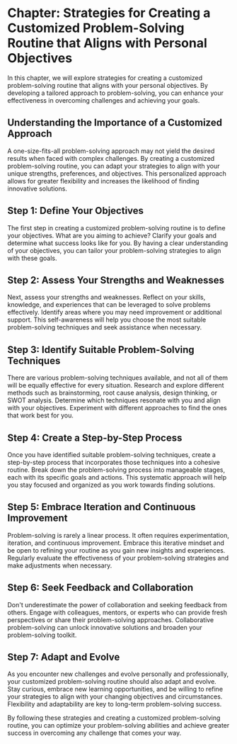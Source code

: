 Chapter: Strategies for Creating a Customized Problem-Solving Routine that Aligns with Personal Objectives
==========================================================================================================

In this chapter, we will explore strategies for creating a customized problem-solving routine that aligns with your personal objectives. By developing a tailored approach to problem-solving, you can enhance your effectiveness in overcoming challenges and achieving your goals.

Understanding the Importance of a Customized Approach
-----------------------------------------------------

A one-size-fits-all problem-solving approach may not yield the desired results when faced with complex challenges. By creating a customized problem-solving routine, you can adapt your strategies to align with your unique strengths, preferences, and objectives. This personalized approach allows for greater flexibility and increases the likelihood of finding innovative solutions.

Step 1: Define Your Objectives
------------------------------

The first step in creating a customized problem-solving routine is to define your objectives. What are you aiming to achieve? Clarify your goals and determine what success looks like for you. By having a clear understanding of your objectives, you can tailor your problem-solving strategies to align with these goals.

Step 2: Assess Your Strengths and Weaknesses
--------------------------------------------

Next, assess your strengths and weaknesses. Reflect on your skills, knowledge, and experiences that can be leveraged to solve problems effectively. Identify areas where you may need improvement or additional support. This self-awareness will help you choose the most suitable problem-solving techniques and seek assistance when necessary.

Step 3: Identify Suitable Problem-Solving Techniques
----------------------------------------------------

There are various problem-solving techniques available, and not all of them will be equally effective for every situation. Research and explore different methods such as brainstorming, root cause analysis, design thinking, or SWOT analysis. Determine which techniques resonate with you and align with your objectives. Experiment with different approaches to find the ones that work best for you.

Step 4: Create a Step-by-Step Process
-------------------------------------

Once you have identified suitable problem-solving techniques, create a step-by-step process that incorporates those techniques into a cohesive routine. Break down the problem-solving process into manageable stages, each with its specific goals and actions. This systematic approach will help you stay focused and organized as you work towards finding solutions.

Step 5: Embrace Iteration and Continuous Improvement
----------------------------------------------------

Problem-solving is rarely a linear process. It often requires experimentation, iteration, and continuous improvement. Embrace this iterative mindset and be open to refining your routine as you gain new insights and experiences. Regularly evaluate the effectiveness of your problem-solving strategies and make adjustments when necessary.

Step 6: Seek Feedback and Collaboration
---------------------------------------

Don't underestimate the power of collaboration and seeking feedback from others. Engage with colleagues, mentors, or experts who can provide fresh perspectives or share their problem-solving approaches. Collaborative problem-solving can unlock innovative solutions and broaden your problem-solving toolkit.

Step 7: Adapt and Evolve
------------------------

As you encounter new challenges and evolve personally and professionally, your customized problem-solving routine should also adapt and evolve. Stay curious, embrace new learning opportunities, and be willing to refine your strategies to align with your changing objectives and circumstances. Flexibility and adaptability are key to long-term problem-solving success.

By following these strategies and creating a customized problem-solving routine, you can optimize your problem-solving abilities and achieve greater success in overcoming any challenge that comes your way.

